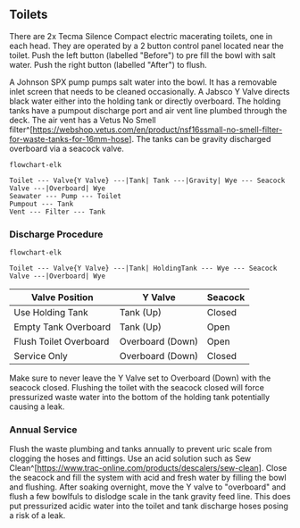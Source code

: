## Toilets
There are 2x Tecma Silence Compact electric macerating toilets, one in each head. They are operated by a 2 button control panel located near the toilet. Push the left button (labelled "Before") to pre fill the bowl with salt water. Push the right button (labelled "After") to flush. 

A Johnson SPX pump pumps salt water into the bowl. It has a removable inlet screen that needs to be cleaned occasionally. A Jabsco Y Valve directs black water either into the holding tank or directly overboard. The holding tanks have a pumpout discharge port and air vent line plumbed through the deck. The air vent has a Vetus No Smell filter^[https://webshop.vetus.com/en/product/nsf16ssmall-no-smell-filter-for-waste-tanks-for-16mm-hose]. The tanks can be gravity discharged overboard via a seacock valve. 

```mermaid
flowchart-elk

Toilet --- Valve{Y Valve} ---|Tank| Tank ---|Gravity| Wye --- Seacock
Valve ---|Overboard| Wye
Seawater --- Pump --- Toilet
Pumpout --- Tank
Vent --- Filter --- Tank
```
### Discharge Procedure
```mermaid
flowchart-elk

Toilet --- Valve{Y Valve} ---|Tank| HoldingTank --- Wye --- Seacock
Valve ---|Overboard| Wye

```

| Valve Position | Y Valve | Seacock |
| ---- | ---- | ---- |
| Use Holding Tank | Tank (Up) | Closed |
| Empty Tank Overboard | Tank (Up) | Open |
| Flush Toilet Overboard | Overboard (Down) | Open |
| Service Only | Overboard (Down) | Closed |

Make sure to never leave the Y Valve set to Overboard (Down) with the seacock closed. Flushing the toilet with the seacock closed will force pressurized waste water into the bottom of the holding tank potentially causing a leak. 
### Annual Service
Flush the waste plumbing and tanks annually to prevent uric scale from clogging the hoses and fittings. Use an acid solution such as Sew Clean^[https://www.trac-online.com/products/descalers/sew-clean]. Close the seacock and fill the system with acid and fresh water by filling the bowl and flushing. After soaking overnight, move the Y valve to "overboard" and flush a few bowlfuls to dislodge scale in the tank gravity feed line. This does put pressurized acidic water into the toilet and tank discharge hoses posing a risk of a leak. 